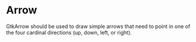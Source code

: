 # Arrow

GtkArrow should be used to draw simple arrows that need to point in one of the four cardinal directions (up, down, left, or right).
